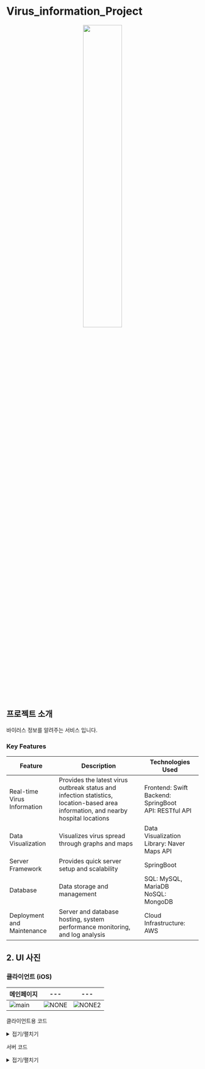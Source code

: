 # Virus_information_Project
<div align="center">
  <img style="width:45%; display:block; margin:0 auto;" src="https://github.com/LouiIII3/Social_media_project/assets/119919129/bdb22358-5e84-46e5-abe2-b3d89d1ae400"/>
</div>

## 프로젝트 소개
바이러스 정보를 알려주는 서비스 입니다.


### Key Features

| **Feature**               | **Description**                                                                                      | **Technologies Used**                                                                                            |
|---------------------------|------------------------------------------------------------------------------------------------------|------------------------------------------------------------------------------------------------------------------|
| Real-time Virus Information | Provides the latest virus outbreak status and infection statistics, location-based area information, and nearby hospital locations | Frontend: Swift <br>Backend: SpringBoot <br>API: RESTful API  |               |
| Data Visualization         | Visualizes virus spread through graphs and maps                                                    | Data Visualization Library: Naver Maps API                                            |
| Server Framework           | Provides quick server setup and scalability                                                        | SpringBoot                                                                                 |
| Database                   | Data storage and management                                                                        | SQL: MySQL, MariaDB<br>NoSQL: MongoDB                                                              |               
| Deployment and Maintenance | Server and database hosting, system performance monitoring, and log analysis                       | Cloud Infrastructure: AWS |





## 2. UI 사진
### 클라이언트 (iOS)
| 메인페이지 | --- | --- |
|-------|-------|-------|
| ![main](https://github.com/LouiIII3/Virus_information_Project/assets/119919129/ee8cfdae-150b-47d6-ae84-9e1e94c5f8b5) | ![NONE](NULL) | ![NONE2](NULL) |



클라이언트용 코드 <details><summary>접기/펼치기</summary>
### adding Dependency using cocoapods
To integrate NMapsMap into your Xcode project use CocoaPods, specify it in your Podfile:
``` 
# Uncomment the next line to define a global platform for your project
platform :ios, '9.0'

target 'DiseaseTrackerMap' do
  # Comment the next line if you don't want to use dynamic frameworks
  use_frameworks!

  # Pods for DiseaseTrackerMap
  pod 'NMapsMap'

end
```

### import NMapsMap
`import NMapsMap`


### setting marker to show infected persons movements
```swift
    func setMarker(data: [UserRoute]) {
        _ = data.map { route in
            let marker = NMFMarker()
            marker.iconImage = NMF_MARKER_IMAGE_PINK
            marker.position = NMGLatLng(lat: route.latitude, lng: route.longitude)
            marker.mapView = view.mapView
            marker.iconImage = NMFOverlayImage(image: UIImage(systemName: "allergens")!)//NMFOverlayImage(name: "allergens")

            let infoWindow = NMFInfoWindow()
            let dataSource = NMFInfoWindowDefaultTextSource.data()
            dataSource.title = "\(route.identifier)"
            infoWindow.dataSource = dataSource
            infoWindow.open(with: marker)
        }
    }
```

</details>




서버 코드 <details><summary>접기/펼치기</summary>
### Database Field (Total Confirmed Cases Information)
We have information about the total confirmed cases.
``` 
@Entity
@Data
public class Virus {
    @Id
    private Long id;

    // Date
    private LocalDate date;
    // Region
    private String region;
    // Confirmed Case Number
    private int identifier;
    // Whether Recovered
    private boolean recovered;
    // Latitude
    private double latitude;
    // Longitude
    private double longitude;
}
```


</details>


